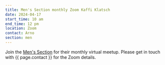 ```yaml
---
title: Men's Section monthly Zoom Kaffi Klatsch
date: 2024-04-17
start_time: 10 am
end_time: 12 pm
location: Zoom
contact: Arno
section: men
---
```


Join the [Men's Section][mens] for their monthly virtual meetup. Please get in
touch with {{ page.contact }} for the Zoom details.

[mens]: <{% link _pages/sections/men.md %}>
